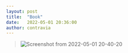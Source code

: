 ```yaml
---
layout: post
title:  "Book"
date:   2022-05-01 20:36:00
author: contravia
---
```


> ![Screenshot from 2022-05-01 20-40-20](https://user-images.githubusercontent.com/57220434/166144260-afcc7a06-58c3-4fba-aab3-82830f00a844.png)  


